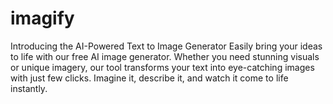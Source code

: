 # imagify
Introducing the AI-Powered Text to Image Generator Easily bring your ideas to life with our free AI image generator. Whether you need stunning visuals or unique imagery, our tool transforms your text into eye-catching images with just few clicks. Imagine it, describe it, and watch it come to life instantly. 
